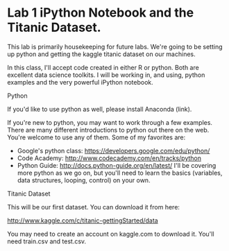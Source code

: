 # Lab 1 iPython Notebook and the Titanic Dataset.
This lab is primarily housekeeping for future labs.   We're going to be setting up python and getting the kaggle titanic dataset on our machines.

In this class, I'll accept code created in either R or python.   Both are excellent data science toolkits.   I will be working in, and using, python examples and the very powerful iPython notebook.   


Python

If you'd like to use python as well, please install Anaconda (link).  

If you're new to python, you may want to work through a few examples.  There are many different introductions to python out there on the web.   You're welcome to use any of them.  Some of my favorites are:

* Google's python class:  https://developers.google.com/edu/python/
* Code Academy:  http://www.codecademy.com/en/tracks/python
* Python Guide:  http://docs.python-guide.org/en/latest/
I'll be covering more python as we go on, but you'll need to learn the basics (variables, data structures, looping, control) on your own.


Titanic Dataset

This will be our first dataset.  You can download it from here:

http://www.kaggle.com/c/titanic-gettingStarted/data

You may need to create an account on kaggle.com to download it.  You'll need train.csv and test.csv.
